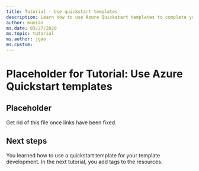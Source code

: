 ```yaml
---
title: Tutorial - Use quickstart templates
description: Learn how to use Azure Quickstart templates to complete your template development.
author: mumian
ms.date: 03/27/2020
ms.topic: tutorial
ms.author: jgao
ms.custom:
---
```


# Placeholder for Tutorial: Use Azure Quickstart templates

## Placeholder

Get rid of this file once links have been fixed.

## Next steps

You learned how to use a quickstart template for your template development. In the next tutorial, you add tags to the resources.
